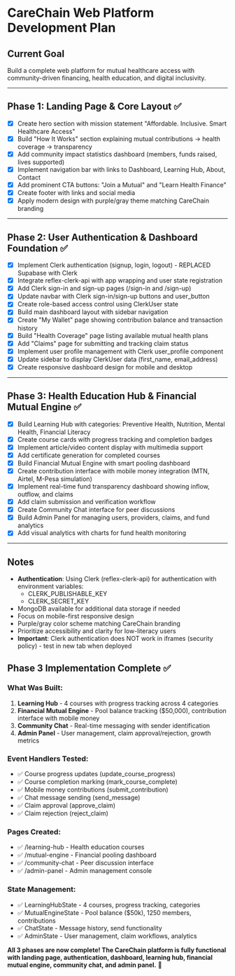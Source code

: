 # CareChain Web Platform Development Plan

## Current Goal
Build a complete web platform for mutual healthcare access with community-driven financing, health education, and digital inclusivity.

---

## Phase 1: Landing Page & Core Layout ✅
- [x] Create hero section with mission statement "Affordable. Inclusive. Smart Healthcare Access"
- [x] Build "How It Works" section explaining mutual contributions → health coverage → transparency
- [x] Add community impact statistics dashboard (members, funds raised, lives supported)
- [x] Implement navigation bar with links to Dashboard, Learning Hub, About, Contact
- [x] Add prominent CTA buttons: "Join a Mutual" and "Learn Health Finance"
- [x] Create footer with links and social media
- [x] Apply modern design with purple/gray theme matching CareChain branding

---

## Phase 2: User Authentication & Dashboard Foundation ✅
- [x] Implement Clerk authentication (signup, login, logout) - REPLACED Supabase with Clerk
- [x] Integrate reflex-clerk-api with app wrapping and user state registration
- [x] Add Clerk sign-in and sign-up pages (/sign-in and /sign-up)
- [x] Update navbar with Clerk sign-in/sign-up buttons and user_button
- [x] Create role-based access control using ClerkUser state
- [x] Build main dashboard layout with sidebar navigation
- [x] Create "My Wallet" page showing contribution balance and transaction history
- [x] Build "Health Coverage" page listing available mutual health plans
- [x] Add "Claims" page for submitting and tracking claim status
- [x] Implement user profile management with Clerk user_profile component
- [x] Update sidebar to display ClerkUser data (first_name, email_address)
- [x] Create responsive dashboard design for mobile and desktop

---

## Phase 3: Health Education Hub & Financial Mutual Engine ✅
- [x] Build Learning Hub with categories: Preventive Health, Nutrition, Mental Health, Financial Literacy
- [x] Create course cards with progress tracking and completion badges
- [x] Implement article/video content display with multimedia support
- [x] Add certificate generation for completed courses
- [x] Build Financial Mutual Engine with smart pooling dashboard
- [x] Create contribution interface with mobile money integration (MTN, Airtel, M-Pesa simulation)
- [x] Implement real-time fund transparency dashboard showing inflow, outflow, and claims
- [x] Add claim submission and verification workflow
- [x] Create Community Chat interface for peer discussions
- [x] Build Admin Panel for managing users, providers, claims, and fund analytics
- [x] Add visual analytics with charts for fund health monitoring

---

## Notes
- **Authentication**: Using Clerk (reflex-clerk-api) for authentication with environment variables:
  - CLERK_PUBLISHABLE_KEY
  - CLERK_SECRET_KEY
- MongoDB available for additional data storage if needed
- Focus on mobile-first responsive design
- Purple/gray color scheme matching CareChain branding
- Prioritize accessibility and clarity for low-literacy users
- **Important**: Clerk authentication does NOT work in iframes (security policy) - test in new tab when deployed

## Phase 3 Implementation Complete ✅

### What Was Built:
1. **Learning Hub** - 4 courses with progress tracking across 4 categories
2. **Financial Mutual Engine** - Pool balance tracking ($50,000), contribution interface with mobile money
3. **Community Chat** - Real-time messaging with sender identification
4. **Admin Panel** - User management, claim approval/rejection, growth metrics

### Event Handlers Tested:
- ✅ Course progress updates (update_course_progress)
- ✅ Course completion marking (mark_course_complete)
- ✅ Mobile money contributions (submit_contribution)
- ✅ Chat message sending (send_message)
- ✅ Claim approval (approve_claim)
- ✅ Claim rejection (reject_claim)

### Pages Created:
- ✅ /learning-hub - Health education courses
- ✅ /mutual-engine - Financial pooling dashboard
- ✅ /community-chat - Peer discussion interface
- ✅ /admin-panel - Admin management console

### State Management:
- ✅ LearningHubState - 4 courses, progress tracking, categories
- ✅ MutualEngineState - Pool balance ($50k), 1250 members, contributions
- ✅ ChatState - Message history, send functionality
- ✅ AdminState - User management, claim workflows, analytics

**All 3 phases are now complete! The CareChain platform is fully functional with landing page, authentication, dashboard, learning hub, financial mutual engine, community chat, and admin panel.** 🎉